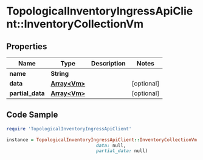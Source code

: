 # TopologicalInventoryIngressApiClient::InventoryCollectionVm

## Properties

Name | Type | Description | Notes
------------ | ------------- | ------------- | -------------
**name** | **String** |  | 
**data** | [**Array&lt;Vm&gt;**](Vm.md) |  | [optional] 
**partial_data** | [**Array&lt;Vm&gt;**](Vm.md) |  | [optional] 

## Code Sample

```ruby
require 'TopologicalInventoryIngressApiClient'

instance = TopologicalInventoryIngressApiClient::InventoryCollectionVm.new(name: null,
                                 data: null,
                                 partial_data: null)
```


